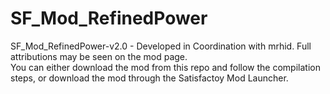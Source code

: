 # SF_Mod_RefinedPower
SF_Mod_RefinedPower-v2.0 - Developed in Coordination with mrhid. Full attributions may be seen on the mod page.  
You can either download the mod from this repo and follow the compilation steps, or download the mod through the Satisfactoy Mod Launcher.
